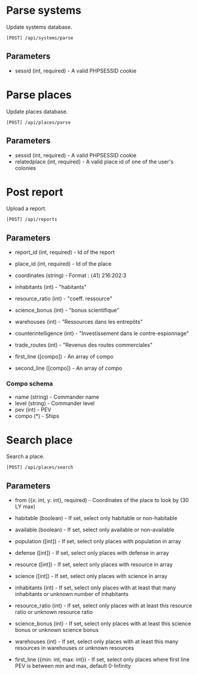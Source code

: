 Parse systems
=============

Update systems database.

```
[POST] /api/systems/parse
```

Parameters
----------

* sessid (int, required) - A valid PHPSESSID cookie

Parse places
============

Update places database.

```
[POST] /api/places/parse
```

Parameters
----------

* sessid (int, required) - A valid PHPSESSID cookie
* relatedplace (int, required) - A valid place id of one of the user's colonies

Post report
===========

Upload a report.

```
[POST] /api/reports
```

Parameters
----------

* report_id (int, required) - Id of the report
* place_id (int, required) - Id of the place

* coordinates (string) - Format : ⟨41⟩ 216:202:3
* inhabitants (int) - "habitants"
* resource_ratio (int) - "coeff. ressource"
* science_bonus (int) - "bonus scientifique"

* warehouses (int) - "Ressources dans les entrepôts"
* counterintelligence (int) - "Investissement dans le contre-espionnage"
* trade_routes (int) - "Revenus des routes commerciales"

* first_line ([compo]) - An array of compo
* second_line ([compo]) - An array of compo

### Compo schema

* name (string) - Commander name
* level (string) - Commander level
* pev (int) - PEV
* compo (*) - Ships

Search place
============

Search a place.

```
[POST] /api/places/search
```

Parameters
----------

* from ({x: int, y: int}, required) - Coordinates of the place to look by (30 LY max)
* habitable (boolean) - If set, select only habitable or non-habitable
* available (boolean) - If set, select only available or non-available

* population ([int]) - If set, select only places with population in array
* defense ([int]) - If set, select only places with defense in array
* resource ([int]) - If set, select only places with resource in array
* science ([int]) - If set, select only places with science in array

* inhabitants (int) - If set, select only places with at least that many inhabitants or unknown number of inhabitants
* resource_ratio (int) - If set, select only places with at least this resource ratio or unknown resource ratio
* science_bonus (int) - If set, select only places with at least this science bonus or unknown science bonus

* warehouses (int) - If set, select only places with at least this many resources in warehouses or unknown resources
* first_line ({min: int, max: int}) - If set, select only places where first line PEV is between min and max, default 0-Infinity